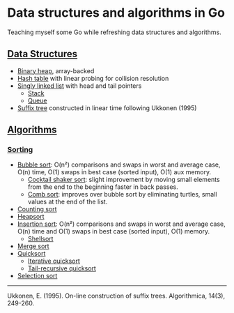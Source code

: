 # Data structures and algorithms in Go

Teaching myself some Go while refreshing data structures and algorithms.

## [Data Structures](ds/)

* [Binary heap](ds/binary_heap.go), array-backed
* [Hash table](ds/hash_table.go) with linear probing for collision resolution
* [Singly linked list](ds/singly_linked_list.go) with head and tail pointers
  * [Stack](ds/stack.go)
  * [Queue](ds/queue.go)
* [Suffix tree](ds/suffix_tree.go) constructed in linear time following Ukkonen (1995)

## [Algorithms](algs/)

### [Sorting](algs/sorts/)

* [Bubble sort](algs/sorts/bubble_sort.go): O(n²) comparisons and swaps in worst and average case, O(n) time, O(1) swaps in best case (sorted input), O(1) aux memory.
  * [Cocktail shaker sort](algs/sorts/bubble_sort.go): slight improvement by moving small elements from the end to the beginning faster in back passes.
  * [Comb sort](algs/sorts/bubble_sort.go): improves over bubble sort by eliminating turtles, small values at the end of the list.
* [Counting sort](algs/sorts/counting_sort.go)
* [Heapsort](ds/binary_heap.go)
* [Insertion sort](algs/sorts/insertion_sort.go): O(n²) comparisons and swaps in worst and average case, O(n) time and O(1) swaps in best case (sorted input), O(1) memory. 
  * [Shellsort](algs/sorts/insertion_sort.go)
* [Merge sort](algs/sorts/merge_sort.go)
* [Quicksort](algs/sorts/quicksort.go)
  * [Iterative quicksort](algs/sorts/quicksort.go)
  * [Tail-recursive quicksort](algs/sorts/quicksort.go)
* [Selection sort](algs/sorts/selection_sort.go)

---

Ukkonen, E. (1995). On-line construction of suffix trees. Algorithmica, 14(3), 249-260.